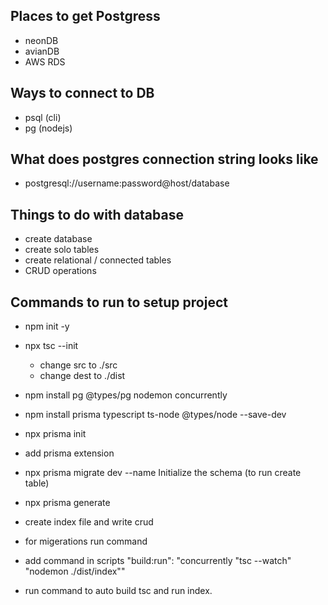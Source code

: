 ## Places to get Postgress
- neonDB
- avianDB
- AWS RDS

## Ways to connect to DB
- psql (cli)
- pg (nodejs)

## What does postgres connection string looks like
- postgresql://username:password@host/database

## Things to do with database
- create database
- create solo tables
- create relational / connected tables
- CRUD operations


## Commands to run to setup project
- npm init -y
- npx tsc --init
    - change src to ./src
    - change dest to ./dist
- npm install pg @types/pg nodemon concurrently
- npm install prisma typescript ts-node @types/node --save-dev
- npx prisma init
- add prisma extension
- npx prisma migrate dev --name Initialize the schema (to run create table)
- npx prisma generate
- create index file and write crud
- for migerations run command

- add command in scripts "build:run": "concurrently \"tsc --watch\" \"nodemon ./dist/index\""
- run command to auto build tsc and run index. 
